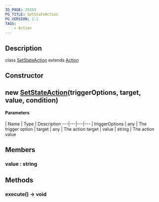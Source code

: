```yaml
---
ID_PAGE: 25153
PG_TITLE: SetStateAction
PG_VERSION: 2.1
TAGS:
    - Action
---
```

## Description

class [SetStateAction](/classes/2.3/SetStateAction) extends [Action](/classes/2.3/Action)



## Constructor

##  new [SetStateAction](/classes/2.3/SetStateAction)(triggerOptions, target, value, condition)



#### Parameters
 | Name | Type | Description
---|---|---|---
 | triggerOptions | any |   The trigger option
 | target | any |   The action target
 | value | string |   The action value
## Members

### value : string



## Methods

### execute() &rarr; void


